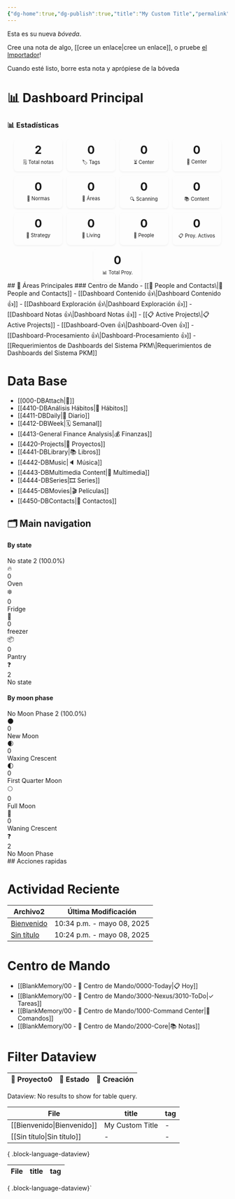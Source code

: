 ```yaml
---
{"dg-home":true,"dg-publish":true,"title":"My Custom Title","permalink":"/bienvenido/","tags":["gardenEntry"],"dgPassFrontmatter":true}
---
```





Esta es su nueva *bóveda*.

Cree una nota de algo, [[cree un enlace\|cree un enlace]], o pruebe [el Importador](https://help.obsidian.md/Plugins/Importer)!

Cuando esté listo, borre esta nota y aprópiese de la bóveda



# 📊 Dashboard Principal


<h3><span>📊 Estadísticas</span></h3><div class="dashboard-stats" style="display: flex; flex-wrap: wrap; gap: 10px; justify-content: center;"><div class="stat-item" style="flex: 1 0 80px; max-width: calc(20% - 10px); min-width: 80px; background: var(--background-secondary); border-radius: 8px; padding: 10px; text-align: center; box-shadow: rgba(0, 0, 0, 0.05) 0px 2px 4px;"><div class="stat-value" style="font-size: 1.8em; font-weight: bold; margin-bottom: 5px;">2</div><div class="stat-label" style="font-size: 0.8em; color: var(--text-muted);">🗒️ Total notas</div></div><div class="stat-item" style="flex: 1 0 80px; max-width: calc(20% - 10px); min-width: 80px; background: var(--background-secondary); border-radius: 8px; padding: 10px; text-align: center; box-shadow: rgba(0, 0, 0, 0.05) 0px 2px 4px;"><div class="stat-value" style="font-size: 1.8em; font-weight: bold; margin-bottom: 5px;">0</div><div class="stat-label" style="font-size: 0.8em; color: var(--text-muted);">🏷️ Tags</div></div><div class="stat-item" style="flex: 1 0 80px; max-width: calc(20% - 10px); min-width: 80px; background: var(--background-secondary); border-radius: 8px; padding: 10px; text-align: center; box-shadow: rgba(0, 0, 0, 0.05) 0px 2px 4px;"><div class="stat-value" style="font-size: 1.8em; font-weight: bold; margin-bottom: 5px;">0</div><div class="stat-label" style="font-size: 0.8em; color: var(--text-muted);">⏳ Center</div></div><div class="stat-item" style="flex: 1 0 80px; max-width: calc(20% - 10px); min-width: 80px; background: var(--background-secondary); border-radius: 8px; padding: 10px; text-align: center; box-shadow: rgba(0, 0, 0, 0.05) 0px 2px 4px;"><div class="stat-value" style="font-size: 1.8em; font-weight: bold; margin-bottom: 5px;">0</div><div class="stat-label" style="font-size: 0.8em; color: var(--text-muted);">📍 Center</div></div><div class="stat-item" style="flex: 1 0 80px; max-width: calc(20% - 10px); min-width: 80px; background: var(--background-secondary); border-radius: 8px; padding: 10px; text-align: center; box-shadow: rgba(0, 0, 0, 0.05) 0px 2px 4px;"><div class="stat-value" style="font-size: 1.8em; font-weight: bold; margin-bottom: 5px;">0</div><div class="stat-label" style="font-size: 0.8em; color: var(--text-muted);">📜 Normas</div></div><div class="stat-item" style="flex: 1 0 80px; max-width: calc(20% - 10px); min-width: 80px; background: var(--background-secondary); border-radius: 8px; padding: 10px; text-align: center; box-shadow: rgba(0, 0, 0, 0.05) 0px 2px 4px;"><div class="stat-value" style="font-size: 1.8em; font-weight: bold; margin-bottom: 5px;">0</div><div class="stat-label" style="font-size: 0.8em; color: var(--text-muted);">🧩 Áreas</div></div><div class="stat-item" style="flex: 1 0 80px; max-width: calc(20% - 10px); min-width: 80px; background: var(--background-secondary); border-radius: 8px; padding: 10px; text-align: center; box-shadow: rgba(0, 0, 0, 0.05) 0px 2px 4px;"><div class="stat-value" style="font-size: 1.8em; font-weight: bold; margin-bottom: 5px;">0</div><div class="stat-label" style="font-size: 0.8em; color: var(--text-muted);">🔍 Scanning</div></div><div class="stat-item" style="flex: 1 0 80px; max-width: calc(20% - 10px); min-width: 80px; background: var(--background-secondary); border-radius: 8px; padding: 10px; text-align: center; box-shadow: rgba(0, 0, 0, 0.05) 0px 2px 4px;"><div class="stat-value" style="font-size: 1.8em; font-weight: bold; margin-bottom: 5px;">0</div><div class="stat-label" style="font-size: 0.8em; color: var(--text-muted);">📚 Content</div></div><div class="stat-item" style="flex: 1 0 80px; max-width: calc(20% - 10px); min-width: 80px; background: var(--background-secondary); border-radius: 8px; padding: 10px; text-align: center; box-shadow: rgba(0, 0, 0, 0.05) 0px 2px 4px;"><div class="stat-value" style="font-size: 1.8em; font-weight: bold; margin-bottom: 5px;">0</div><div class="stat-label" style="font-size: 0.8em; color: var(--text-muted);">🚀 Strategy</div></div><div class="stat-item" style="flex: 1 0 80px; max-width: calc(20% - 10px); min-width: 80px; background: var(--background-secondary); border-radius: 8px; padding: 10px; text-align: center; box-shadow: rgba(0, 0, 0, 0.05) 0px 2px 4px;"><div class="stat-value" style="font-size: 1.8em; font-weight: bold; margin-bottom: 5px;">0</div><div class="stat-label" style="font-size: 0.8em; color: var(--text-muted);">📓 Living</div></div><div class="stat-item" style="flex: 1 0 80px; max-width: calc(20% - 10px); min-width: 80px; background: var(--background-secondary); border-radius: 8px; padding: 10px; text-align: center; box-shadow: rgba(0, 0, 0, 0.05) 0px 2px 4px;"><div class="stat-value" style="font-size: 1.8em; font-weight: bold; margin-bottom: 5px;">0</div><div class="stat-label" style="font-size: 0.8em; color: var(--text-muted);">👤 People</div></div><div class="stat-item" style="flex: 1 0 80px; max-width: calc(20% - 10px); min-width: 80px; background: var(--background-secondary); border-radius: 8px; padding: 10px; text-align: center; box-shadow: rgba(0, 0, 0, 0.05) 0px 2px 4px;"><div class="stat-value" style="font-size: 1.8em; font-weight: bold; margin-bottom: 5px;">0</div><div class="stat-label" style="font-size: 0.8em; color: var(--text-muted);">📋 Proy. Activos</div></div><div class="stat-item" style="flex: 1 0 80px; max-width: calc(20% - 10px); min-width: 80px; background: var(--background-secondary); border-radius: 8px; padding: 10px; text-align: center; box-shadow: rgba(0, 0, 0, 0.05) 0px 2px 4px;"><div class="stat-value" style="font-size: 1.8em; font-weight: bold; margin-bottom: 5px;">0</div><div class="stat-label" style="font-size: 0.8em; color: var(--text-muted);">📊 Total Proy.</div></div></div>
## 📍 Áreas Principales
### Centro de Mando
  - [[👤 People and Contacts\|👤 People and Contacts]]
  - [[Dashboard Contenido 👍\|Dashboard Contenido 👍]]
  - [[Dashboard Exploración 👍\|Dashboard Exploración 👍]]
  - [[Dashboard Notas 👍\|Dashboard Notas 👍]]
  - [[📋 Active Projects\|📋 Active Projects]]
  - [[Dashboard-Oven 👍\|Dashboard-Oven 👍]]
  - [[Dashboard-Procesamiento 👍\|Dashboard-Procesamiento 👍]]
  - [[Requerimientos de Dashboards del Sistema PKM\|Requerimientos de Dashboards del Sistema PKM]]

# Data Base
- [[000-DBAttach\|📁]]
- [[4410-DBAnálisis Hábitos\|💪 Hábitos]]
- [[4411-DBDaily\|📅 Diario]]
- [[4412-DBWeek\|🗓️ Semanal]]
- [[4413-General Finance Analysis\|💰 Finanzas]]
- [[4420-Projects\|💭 Proyectos]]
- [[4441-DBLibrary\|📚 Libros]]
- [[4442-DBMusic\|🔈 Música]]
- [[4443-DBMultimedia Content\|🩻 Multimedia]]
- [[4444-DBSeries\|🎞️ Series]]
- [[4445-DBMovies\|🎬 Películas]]
- [[4450-DBContacts\|👥 Contactos]]
## 🗂️ Main navigation


<div class="status-dashboard"><div class="status-category-section"><h4 class="status-category-title">By state</h4><div>
        <div class="status-distribution">
            <div class="dist-bar">
                <div class="dist-segment" style="width: 100%; background-color: var(--estado-sin-estado-color);" title="No state: 2 (100.0%)"></div>
            </div>
            <div class="dist-tooltip">
                <div class="dist-tooltip-item">
                        <span class="dist-tooltip-color" style="background-color: var(--estado-sin-estado-color);"></span>
                        <span class="dist-tooltip-label">No state</span>
                        <span class="dist-tooltip-count">2</span>
                        <span class="dist-tooltip-percent">(100.0%)</span>
                    </div>
            </div>
        </div></div><div class="status-items-container"><div class="stat-item oven">
        <div class="stat-icon">🔥</div>
        <div class="stat-info">
          <div class="stat-value">0</div>
          <div class="stat-label">Oven</div>
        </div>
      </div><div class="stat-item fridge">
        <div class="stat-icon">❄️</div>
        <div class="stat-info">
          <div class="stat-value">0</div>
          <div class="stat-label">Fridge</div>
        </div>
      </div><div class="stat-item idea">
        <div class="stat-icon">🧊</div>
        <div class="stat-info">
          <div class="stat-value">0</div>
          <div class="stat-label">freezer</div>
        </div>
      </div><div class="stat-item pantry">
        <div class="stat-icon">📦</div>
        <div class="stat-info">
          <div class="stat-value">0</div>
          <div class="stat-label">Pantry</div>
        </div>
      </div><div class="stat-item no-status">
        <div class="stat-icon">❓</div>
        <div class="stat-info">
          <div class="stat-value">2</div>
          <div class="stat-label">No state</div>
        </div>
      </div></div></div><div class="status-category-section"><h4 class="status-category-title">By moon phase</h4><div>
        <div class="status-distribution">
            <div class="dist-bar">
                <div class="dist-segment" style="width: 100%; background-color: var(--estado-sin-estado-color);" title="No Moon Phase: 2 (100.0%)"></div>
            </div>
            <div class="dist-tooltip">
                <div class="dist-tooltip-item">
                        <span class="dist-tooltip-color" style="background-color: var(--estado-sin-estado-color);"></span>
                        <span class="dist-tooltip-label">No Moon Phase</span>
                        <span class="dist-tooltip-count">2</span>
                        <span class="dist-tooltip-percent">(100.0%)</span>
                    </div>
            </div>
        </div></div><div class="status-items-container"><div class="stat-item new-moon">
        <div class="stat-icon">🌑</div>
        <div class="stat-info">
          <div class="stat-value">0</div>
          <div class="stat-label">New Moon</div>
        </div>
      </div><div class="stat-item waxing-crescent">
        <div class="stat-icon">🌒</div>
        <div class="stat-info">
          <div class="stat-value">0</div>
          <div class="stat-label">Waxing Crescent</div>
        </div>
      </div><div class="stat-item first-quarter">
        <div class="stat-icon">🌓</div>
        <div class="stat-info">
          <div class="stat-value">0</div>
          <div class="stat-label">First Quarter Moon</div>
        </div>
      </div><div class="stat-item full-moon">
        <div class="stat-icon">🌕</div>
        <div class="stat-info">
          <div class="stat-value">0</div>
          <div class="stat-label">Full Moon</div>
        </div>
      </div><div class="stat-item crescent-moon">
        <div class="stat-icon">🌙</div>
        <div class="stat-info">
          <div class="stat-value">0</div>
          <div class="stat-label">Waning Crescent</div>
        </div>
      </div><div class="stat-item no-lunar">
        <div class="stat-icon">❓</div>
        <div class="stat-info">
          <div class="stat-value">2</div>
          <div class="stat-label">No Moon Phase</div>
        </div>
      </div></div></div></div>
## Acciones rapidas






# Actividad Reciente

<div><table class="dataview table-view-table"><thead class="table-view-thead"><tr class="table-view-tr-header"><th class="table-view-th"><span>Archivo</span><span class="dataview small-text">2</span></th><th class="table-view-th"><span>Última Modificación</span></th></tr></thead><tbody class="table-view-tbody"><tr><td><span><a data-tooltip-position="top" aria-label="Bienvenido.md" data-href="Bienvenido.md" href="Bienvenido.md" class="internal-link" target="_blank" rel="noopener nofollow">Bienvenido</a></span></td><td>10:34 p.m. - mayo 08, 2025</td></tr><tr><td><span><a data-tooltip-position="top" aria-label="Sin título.md" data-href="Sin título.md" href="Sin título.md" class="internal-link" target="_blank" rel="noopener nofollow">Sin título</a></span></td><td>10:24 p.m. - mayo 08, 2025</td></tr></tbody></table></div>

# Centro de Mando

- [[BlankMemory/00 - 📍 Centro de Mando/0000-Today\|📋 Hoy]]
- [[BlankMemory/00 - 📍 Centro de Mando/3000-Nexus/3010-ToDo\|✓ Tareas]]
- [[BlankMemory/00 - 📍 Centro de Mando/1000-Command Center\|💬 Comandos]]
- [[BlankMemory/00 - 📍 Centro de Mando/2000-Core\|📚 Notas]]



# Filter Dataview

<div><table class="dataview table-view-table"><thead class="table-view-thead"><tr class="table-view-tr-header"><th class="table-view-th"><span>📄 Proyecto</span><span class="dataview small-text">0</span></th><th class="table-view-th"><span>📝 Estado</span></th><th class="table-view-th"><span>📅 Creación</span></th></tr></thead><tbody class="table-view-tbody"></tbody></table><div class="dataview dataview-error-box"><p class="dataview dataview-error-message">Dataview: No results to show for table query.</p></div></div>


| File                          | title           | tag |
| ----------------------------- | --------------- | --- |
| [[Bienvenido\|Bienvenido]] | My Custom Title | \-  |
| [[Sin título\|Sin título]] | \-              | \-  |

{ .block-language-dataview}

| File | title | tag |
| ---- | ----- | --- |

{ .block-language-dataview}`
